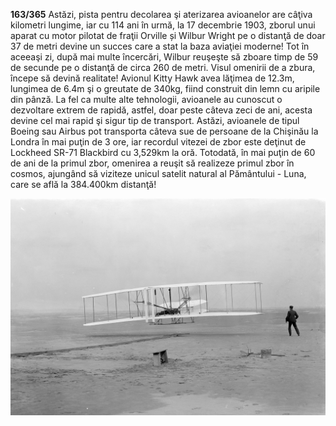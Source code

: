 **163/365** Astăzi, pista pentru decolarea şi aterizarea avioanelor are câţiva kilometri lungime, iar cu 114 ani în urmă, la 17 decembrie 1903, zborul unui aparat cu motor pilotat de fraţii Orville și Wilbur Wright pe o distanţă de doar 37 de metri devine un succes care a stat la baza aviaţiei moderne! Tot în aceeaşi zi, după mai multe încercări, Wilbur reuşeşte să zboare timp de 59 de secunde pe o distanţă de circa 260 de metri. Visul omenirii de a zbura, începe să devină realitate! Avionul Kitty Hawk avea lăţimea de 12.3m, lungimea de 6.4m şi o greutate de 340kg, fiind construit din lemn cu aripile din pânză. La fel ca multe alte tehnologii, avioanele au cunoscut o dezvoltare extrem de rapidă, astfel, doar peste câteva zeci de ani, acesta devine cel mai rapid şi sigur tip de transport. Astăzi, avioanele de tipul Boeing sau Airbus pot transporta câteva sue de persoane de la Chişinău la Londra în mai puţin de 3 ore, iar recordul vitezei de zbor este deţinut de Lockheed SR-71 Blackbird cu 3,529km la oră. Totodată, în mai puţin de 60 de ani de la primul zbor, omenirea a reuşit să realizeze primul zbor în cosmos, ajungând să viziteze unicul satelit natural al Pământului - Luna, care se află la 384.400km distanţă!

![Avionul Kitty Hawk](image-1.jpg)
